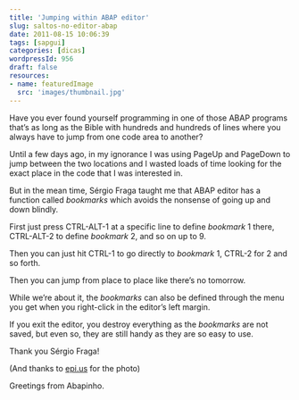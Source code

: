 ```yaml
---
title: 'Jumping within ABAP editor'
slug: saltos-no-editor-abap
date: 2011-08-15 10:06:39
tags: [sapgui]
categories: [dicas]
wordpressId: 956
draft: false
resources:
- name: featuredImage
  src: 'images/thumbnail.jpg'
---
```

Have you ever found yourself programming in one of those ABAP programs that’s as long as the Bible with hundreds and hundreds of lines where you always have to jump from one code area to another?

Until a few days ago, in my ignorance I was using PageUp and PageDown to jump between the two locations and I wasted loads of time looking for the exact place in the code that I was interested in.

But in the mean time, Sérgio Fraga taught me that ABAP editor has a function called _bookmarks_ which avoids the nonsense of going up and down blindly.

First just press CTRL-ALT-1 at a specific line to define _bookmark_ 1 there, CTRL-ALT-2 to define _bookmark_ 2, and so on up to 9.

Then you can just hit CTRL-1 to go directly to _bookmark_ 1, CTRL-2 for 2 and so forth.

Then you can jump from place to place like there’s no tomorrow.

While we’re about it, the _bookmarks_ can also be defined through the menu you get when you right-click in the editor’s left margin.

If you exit the editor, you destroy everything as the _bookmarks_ are not saved, but even so, they are still handy as they are so easy to use.

Thank you Sérgio Fraga!

(And thanks to [epi.us][1] for the photo)

Greetings from Abapinho.

   [1]: https://www.flickr.com/photos/epleus/3832528987/
